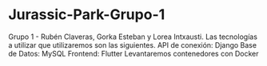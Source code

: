 # Jurassic-Park-Grupo-1

Grupo 1 - Rubén Claveras, Gorka Esteban y Lorea Intxausti. 
Las tecnologías a utilizar que utilizaremos son las siguientes.
API de conexión: Django
Base de Datos: MySQL
Frontend: Flutter
Levantaremos contenedores con Docker
